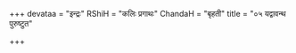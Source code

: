 +++
devataa = "इन्द्रः"
RShiH = "कलिः प्रगाथः"
ChandaH = "बृहती"
title = "०५ यद्वावन्थ पुरुष्टुत"

+++
